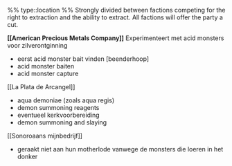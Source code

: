 %%
type::location
%%
Strongly divided between factions competing for the right to extraction and the ability to extract.
All factions will offer the party a cut.

**[[American Precious Metals Company]]**
Experimenteert met acid monsters voor zilverontginning
- eerst acid monster bait vinden [beenderhoop]
- acid monster baiten
- acid monster capture

[[La Plata de Arcangel]]
- aqua demoniae (zoals aqua regis)
- demon summoning reagents
- eventueel kerkvoorbereiding
- demon summoning and slaying

[[Sonoroaans mijnbedrijf]]
- geraakt niet aan hun motherlode vanwege de monsters die loeren in het donker